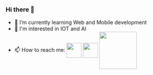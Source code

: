 ### Hi there 👋


- 🌱 I’m currently learning Web and Mobile development
- 🥸 I'm interested in IOT and AI
- 📫 How to reach me: <a href="https://www.linkedin.com/in/asmae-elkarama-b98598232" target="blank"><img align="center" src="https://static.vecteezy.com/system/resources/previews/017/339/624/original/linkedin-icon-free-png.png" height="40" /></a> <a href="asmaeelkarama5@gmail.com" target="blank"><img align="center" src="https://upload.wikimedia.org/wikipedia/commons/7/7e/Gmail_icon_%282020%29.svg" height="40" /></a> <a href="https://web.facebook.com/Asmae.Elkarama.12" target="blank"><img align="center" src="https://upload.wikimedia.org/wikipedia/commons/c/cd/Facebook_logo_%28square%29.png" height="100" /></a>
